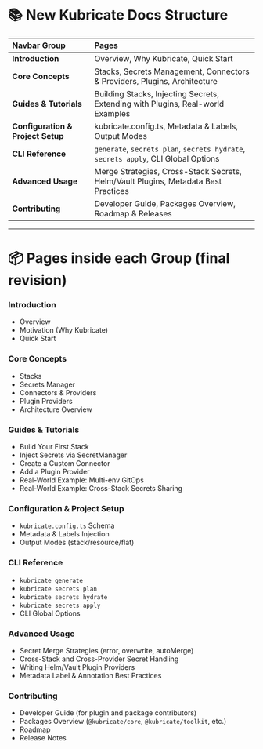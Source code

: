 

# 📚 New Kubricate Docs Structure

| Navbar Group                      | Pages                                                                              |
| :-------------------------------- | :--------------------------------------------------------------------------------- |
| **Introduction**                  | Overview, Why Kubricate, Quick Start                                               |
| **Core Concepts**                 | Stacks, Secrets Management, Connectors & Providers, Plugins, Architecture          |
| **Guides & Tutorials**            | Building Stacks, Injecting Secrets, Extending with Plugins, Real-world Examples    |
| **Configuration & Project Setup** | kubricate.config.ts, Metadata & Labels, Output Modes                               |
| **CLI Reference**                 | `generate`, `secrets plan`, `secrets hydrate`, `secrets apply`, CLI Global Options |
| **Advanced Usage**                | Merge Strategies, Cross-Stack Secrets, Helm/Vault Plugins, Metadata Best Practices |
| **Contributing**                  | Developer Guide, Packages Overview, Roadmap & Releases                             |

---

# 📦 Pages inside each Group (final revision)

### **Introduction**
- Overview
- Motivation (Why Kubricate)
- Quick Start

### **Core Concepts**
- Stacks
- Secrets Manager
- Connectors & Providers
- Plugin Providers
- Architecture Overview

### **Guides & Tutorials**
- Build Your First Stack
- Inject Secrets via SecretManager
- Create a Custom Connector
- Add a Plugin Provider
- Real-World Example: Multi-env GitOps
- Real-World Example: Cross-Stack Secrets Sharing

### **Configuration & Project Setup**
- `kubricate.config.ts` Schema
- Metadata & Labels Injection
- Output Modes (stack/resource/flat)

### **CLI Reference**
- `kubricate generate`
- `kubricate secrets plan`
- `kubricate secrets hydrate`
- `kubricate secrets apply`
- CLI Global Options

### **Advanced Usage**
- Secret Merge Strategies (error, overwrite, autoMerge)
- Cross-Stack and Cross-Provider Secret Handling
- Writing Helm/Vault Plugin Providers
- Metadata Label & Annotation Best Practices

### **Contributing**
- Developer Guide (for plugin and package contributors)
- Packages Overview (`@kubricate/core`, `@kubricate/toolkit`, etc.)
- Roadmap
- Release Notes
